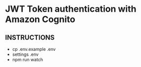# JWT Token authentication with Amazon Cognito

## INSTRUCTIONS
* cp .env.example .env
* settings .env
* npm run watch